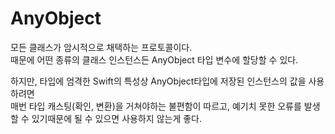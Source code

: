 # AnyObject

모든 클래스가 암시적으로 채택하는 프로토콜이다.<br>
때문에 어떤 종류의 클래스 인스턴스든 AnyObject 타입 변수에 할당할 수 있다.

하지만, 타입에 엄격한 Swift의 특성상 AnyObject타입에 저장된 인스턴스의 값을 사용하려면<br>
매번 타입 캐스팅(확인, 변환)을 거쳐야하는 불편함이 따르고, 예기치 못한 오류를 발생할 수 있기때문에 될 수 있으면 사용하지 않는게 좋다.
